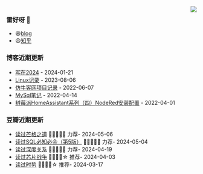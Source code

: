 <img align="right" src="https://github-readme-stats.vercel.app/api?username=chenwingsing&show_icons=true&icon_color=CE1D2D&text_color=718096&bg_color=ffffff&hide_title=true" />

### 雷好呀 👋

- 😆[blog](https://chenwingsing.github.io/)
- 😃[知乎](https://www.zhihu.com/people/chen-yong-cheng-46)

### 博客近期更新
<!-- START_SECTION:blog -->
* <a href='https://chenwingsing.github.io/2024/01/21/%E5%86%99%E5%9C%A82024/' target='_blank'>写在2024</a> - 2024-01-21
* <a href='https://chenwingsing.github.io/2023/08/06/Linux%E8%AE%B0%E5%BD%95/' target='_blank'>Linux记录</a> - 2023-08-06
* <a href='https://chenwingsing.github.io/2022/06/07/%E4%BB%BF%E7%89%9B%E5%AE%A2%E7%BD%91%E9%A1%B9%E7%9B%AE%E8%AE%B0%E5%BD%95/' target='_blank'>仿牛客网项目记录</a> - 2022-06-07
* <a href='https://chenwingsing.github.io/2022/04/14/MySql%E7%AC%94%E8%AE%B0/' target='_blank'>MySql笔记</a> - 2022-04-14
* <a href='https://chenwingsing.github.io/2022/04/01/%E6%A0%91%E8%8E%93%E6%B4%BEHomeAssistant%E7%B3%BB%E5%88%97%EF%BC%88%E5%9B%9B%EF%BC%89NodeRed%E5%AE%89%E8%A3%85%E9%85%8D%E7%BD%AE/' target='_blank'>树莓派HomeAssistant系列（四）NodeRed安装配置</a> - 2022-04-01
<!-- END_SECTION:blog -->

### 豆瓣近期更新
<!-- START_SECTION:douban -->
* <a href='https://book.douban.com/subject/36438791/' target='_blank'>读过芒格之道</a> 🌟🌟🌟🌟🌟 力荐- 2024-05-06
* <a href='https://book.douban.com/subject/35167240/' target='_blank'>读过SQL必知必会（第5版）</a> 🌟🌟🌟🌟🌟 力荐- 2024-05-04
* <a href='https://book.douban.com/subject/36336313/' target='_blank'>读过深度关系</a> 🌟🌟🌟🌟🌟 力荐- 2024-04-19
* <a href='https://book.douban.com/subject/35659418/' target='_blank'>读过芯片战争</a> 🌟🌟🌟🌟☆ 推荐- 2024-04-03
* <a href='https://book.douban.com/subject/36673627/' target='_blank'>读过时势</a> 🌟🌟🌟🌟☆ 推荐- 2024-03-17
<!-- END_SECTION:douban -->

<!--
**chenwingsing/chenwingsing** is a ✨ _special_ ✨ repository because its `README.md` (this file) appears on your GitHub profile.

Here are some ideas to get you started:

- 🔭 I’m currently working on ...
- 🌱 I’m currently learning ...
- 👯 I’m looking to collaborate on ...
- 🤔 I’m looking for help with ...
- 💬 Ask me about ...
- 📫 How to reach me: ...
- 😄 Pronouns: ...
- ⚡ Fun fact: ...
-->
